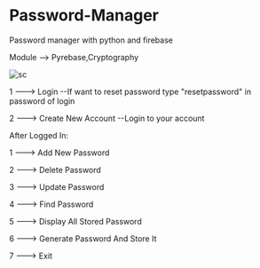 # Password-Manager
Password manager with python and firebase

Module --> Pyrebase,Cryptography


![sc](https://user-images.githubusercontent.com/46784707/162061425-ebf92f39-5138-4c1f-bcb4-4c0277f1c7e7.png)

1 ---> Login 
--If want to reset password type "resetpassword" in password of login

2 ---> Create New Account
--Login to your account

After Logged In:

1 ---> Add New Password

2 ---> Delete Password

3 ---> Update Password

4 ---> Find Password

5 ---> Display All Stored Password

6 ---> Generate Password And Store It

7 ---> Exit
